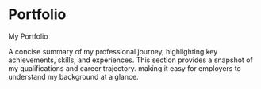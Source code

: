 # Portfolio
My Portfolio

A concise summary of my professional journey, highlighting key achievements, skills, and experiences. This section provides a snapshot of my qualifications and career trajectory.
making it easy for employers to understand my background at a glance.
